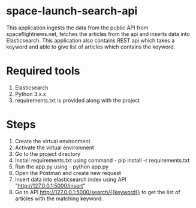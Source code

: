 # space-launch-search-api
This application ingests the data from the public API from spaceflightnews.net, fetches the articles from the api and inserts data into Elasticsearch. This application also contains REST api which takes a keyword and able to give list of articles which contains the keyword. 

# Required tools
1. Elasticsearch
2. Python 3.x.x
3. requirements.txt is provided along with the project

# Steps
1. Create the virtual environment
2. Activate the virtual environment
3. Go to the project directory
4. Install requirements.txt using command - pip install -r requirements.txt
5. Run the app.py using - python app.py
6. Open the Postman and create new request
7. Insert data into elasticsearch index using API "http://127.0.0.1:5000/insert" 
8. Go to API http://127.0.0.1:5000/search/{{keyword}} to get the list of articles with the matching keyword.
